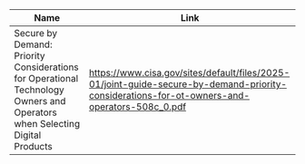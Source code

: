 ﻿| Name                                                                                                                      | Link                                                                                                                                         |
| ------------------------------------------------------------------------------------------------------------------------- | -------------------------------------------------------------------------------------------------------------------------------------------- |
| Secure by Demand: Priority Considerations for Operational Technology Owners and Operators when Selecting Digital Products | https://www.cisa.gov/sites/default/files/2025-01/joint-guide-secure-by-demand-priority-considerations-for-ot-owners-and-operators-508c_0.pdf |
